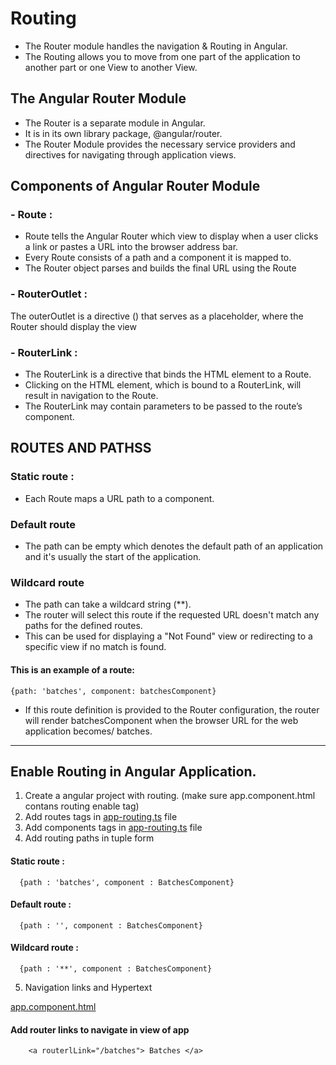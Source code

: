 # Routing 
- The Router module handles the navigation & Routing in Angular. 
- The Routing allows you to move from one part of the application to another part or one View to another View.  

## The Angular Router Module
- The Router is a separate module in Angular.
- It is in its own library package, @angular/router. 
- The Router Module provides the necessary service providers and directives for navigating through application views.

## Components of Angular Router Module
### - Route :
- Route tells the Angular Router which view to display when a user clicks a link or pastes a URL into the browser address bar. 
- Every Route consists of a path and a component it is mapped to. 
- The Router object parses and builds the final URL using the Route

### - RouterOutlet :
The outerOutlet is a directive (<router-outlet>) that serves as a placeholder, where the Router should display the view
  
### - RouterLink :
- The RouterLink is a directive that binds the HTML element to a Route. 
- Clicking on the HTML element, which is bound to a RouterLink, will result in navigation to the Route. 
- The RouterLink may contain parameters to be passed to the route’s component.

## ROUTES AND PATHSS 

### Static route :
- Each Route maps a URL path to a component. 

### Default route 
- The path can be empty which denotes the default path of an application and it's usually the start of the application. 

### Wildcard route
- The path can take a wildcard string (**). 
- The router will select this route if the requested URL doesn't match any paths for the defined routes. 
- This can be used for displaying a "Not Found" view or redirecting to a specific view if no match is found. 

#### This is an example of a route: 
    {path: 'batches', component: batchesComponent} 

- If this route definition is provided to the Router configuration, the router will render batchesComponent when the browser URL for the web application becomes/ 
batches. 
----------------------------------------------------------------------------------------

## Enable Routing in Angular Application.

1) Create a angular project with routing.
   (make sure app.component.html contans routing enable tag)
2) Add routes tags in [app-routing.ts](https://github.com/Girish-GAP/Angular/blob/main/Routing/Routing_src/app/app-routing.module.ts) file
3) Add components tags in [app-routing.ts](https://github.com/Girish-GAP/Angular/blob/main/Routing/Routing_src/app/app-routing.module.ts) file
4) Add routing paths in tuple form
#### Static route : 
      {path : 'batches', component : BatchesComponent}
      
#### Default route : 
      {path : '', component : BatchesComponent}
      
#### Wildcard route :
      {path : '**', component : BatchesComponent}
      
      
5) Navigation links and Hypertext

[app.component.html](https://github.com/Girish-GAP/Angular/blob/main/Routing/Routing_src/app/app.component.html)

#### Add router links to navigate in view of app
        <a routerlLink="/batches"> Batches </a> 
